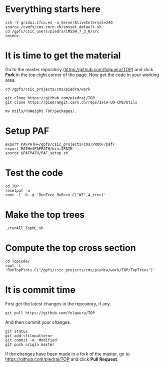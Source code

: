 Everything starts here
====

    ssh -Y gridui.ifca.es -o ServerAliveInterval=240
    source /cvmfs/cms.cern.ch/cmsset_default.sh
    cd /gpfs/csic_users/piedra/CMSSW_7_3_0/src
    cmsenv


It is time to get the material
====

Go to the master repository (https://github.com/folguera/TOP) and click **Fork** in the top-right corner of the page. Now get the code in your working area.

    cd /gpfs/csic_projects/cms/piedra/work    

    git clone https://github.com/piedraj/TOP
    git clone https://piedra@git.cern.ch/reps/IFCA-UO-CMS/Utils

    mv Utils/PUWeight TOP/packages/.


Setup PAF
====

    export PAFPATH=/gpfs/csic_projects/cms/PROOF/paf/
    export PATH=$PAFPATH/bin:$PATH
    source $PAFPATH/PAF_setup.sh


Test the code
====

    cd TOP
    resetpaf -a
    root -l -b -q 'RunTree_ReReco.C("WZ",4,true)'


Make the top trees
====

    ./runAll_TopMC.sh


Compute the top cross section
====

    cd TopCode/
    root -l 'RunTopPlots.C("/gpfs/csic_projects/cms/piedra/work/TOP/TopTrees")'


It is commit time
====

First get the latest changes in the repository, if any.

    git pull https://github.com/folguera/TOP

And then commit your changes.

    git status
    git add <filepattern>
    git commit -m 'Modified'
    git push origin master

If the changes have been made in a fork of the master, go to https://github.com/piedraj/TOP and click **Pull Request**.


